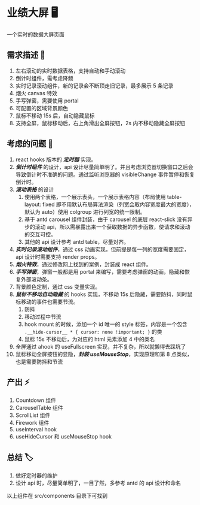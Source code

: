 # 业绩大屏 🖥

一个实时的数据大屏页面

## 需求描述 🎨

1. 左右滚动的实时数据表格，支持自动和手动滚动
2. 倒计时组件，需考虑降频
3. 实时记录滚动组件，新的记录会不断顶走旧记录，最多展示 5 条记录
4. 烟火 canvas 特效
5. 手写弹窗，需要使用 portal
6. 可配置的区域背景颜色
7. 鼠标不移动 15s 后，自动隐藏鼠标
8. 支持全屏，鼠标移动后，右上角滑出全屏按钮，2s 内不移动隐藏全屏按钮

## 考虑的问题 🔨

1. react hooks 版本的 **_定时器_** 实现。
2. **_倒计时组件_** 的设计，api 设计尽量简单明了。并且考虑浏览器切换窗口之后会导致倒计时不准确的问题。通过监听浏览器的 visibleChange 事件暂停和恢复倒计时。
3. **_滚动表格_** 的设计
   1. 使用两个表格，一个展示表头，一个展示表格内容（布局使用 table-layout: fixed 即不用默认布局算法渲染（列宽会取内容宽度最大的宽度），默认为 auto）使用 colgroup 进行列宽的统一限制。
   2. 基于 antd carousel 组件封装，由于 carousel 的底层 react-slick 没有异步的滚动 api，所以需暴露出来一个获取数据的异步函数，使请求和滚动的交互可控。
   3. 其他的 api 设计参考 antd table，尽量对齐。
4. **_实时记录滚动组件_**，通过 css 动画实现，但前提是每一列的宽度需要固定，api 设计时需要支持 render props。
5. **_烟火特效_**，通过修改网上找到的案例，封装成 react 组件。
6. **_手写弹窗_**，弹窗一般都是用 portal 来编写，需要考虑弹窗的动画，隐藏和恢复外部滚动条。
7. 背景颜色定制，通过 css 变量实现。
8. **_鼠标不移动自动隐藏_** 的 hooks 实现，不移动 15s 后隐藏，需要防抖，同时鼠标移动的事件也需要节流。
   1. 防抖
   2. 移动过程中节流
   3. hook mount 的时候，添加一个 id 唯一的 style 标签，内容是一个包含 `.__hide-cursor__ * { cursor: none !important; }` 的类
   4. 鼠标 15s 不移动后，为对应的 html 元素添加 4 中的类名
9. 全屏通过 ahook 的 useFullscreen 实现，并不复杂，所以就懒得去踩坑了
10. 鼠标移动全屏按钮的显隐，**_封装 useMouseStop_**，实现原理和第 8 点类似，也是需要防抖和节流

## 产出 ⚡

1. Countdown 组件
2. CarouselTable 组件
3. ScrollList 组件
4. Firework 组件
5. useInterval hook
6. useHideCursor 和 useMouseStop hook

## 总结 🏷

1. 做好定时器的维护
2. 设计 api 时，尽量简单明了，一目了然，多参考 antd 的 api 设计和命名

以上组件在 src/components 目录下可找到
